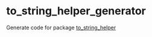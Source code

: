 # to_string_helper_generator
Generate code for package [to_string_helper](https://pub.dev/packages/to_string_helper)
